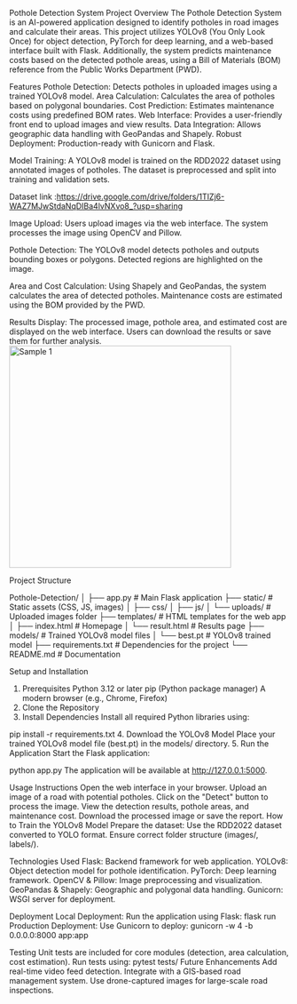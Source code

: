 Pothole Detection System
Project Overview
The Pothole Detection System is an AI-powered application designed to identify potholes in road images and calculate their areas. This project utilizes YOLOv8 (You Only Look Once) for object detection, PyTorch for deep learning, and a web-based interface built with Flask. Additionally, the system predicts maintenance costs based on the detected pothole areas, using a Bill of Materials (BOM) reference from the Public Works Department (PWD).

Features
Pothole Detection: Detects potholes in uploaded images using a trained YOLOv8 model.
Area Calculation: Calculates the area of potholes based on polygonal boundaries.
Cost Prediction: Estimates maintenance costs using predefined BOM rates. 
Web Interface: Provides a user-friendly front end to upload images and view results.
Data Integration: Allows geographic data handling with GeoPandas and Shapely.
Robust Deployment: Production-ready with Gunicorn and Flask.

Model Training:
A YOLOv8 model is trained on the RDD2022 dataset using annotated images of potholes.
The dataset is preprocessed and split into training and validation sets.

Dataset link :https://drive.google.com/drive/folders/1TIZj6-WAZ7MJwStdaNqDIBa4lvNXvo8_?usp=sharing

Image Upload:
Users upload images via the web interface.
The system processes the image using OpenCV and Pillow.

Pothole Detection:
The YOLOv8 model detects potholes and outputs bounding boxes or polygons.
Detected regions are highlighted on the image.

Area and Cost Calculation:
Using Shapely and GeoPandas, the system calculates the area of detected potholes.
Maintenance costs are estimated using the BOM provided by the PWD.

Results Display:
The processed image, pothole area, and estimated cost are displayed on the web interface.
Users can download the results or save them for further analysis.
 <img src="[result.jpg](https://github.com/sahilkapase/Pothole-detection-Using-YOLOv8/blob/main/Result.jpg)" alt="Sample 1" width="400"/>



Project Structure

Pothole-Detection/
│
├── app.py                # Main Flask application
├── static/               # Static assets (CSS, JS, images)
│   ├── css/
│   ├── js/
│   └── uploads/          # Uploaded images folder
├── templates/            # HTML templates for the web app
│   ├── index.html        # Homepage
│   └── result.html       # Results page
├── models/               # Trained YOLOv8 model files
│   └── best.pt           # YOLOv8 trained model
├── requirements.txt      # Dependencies for the project
└── README.md             # Documentation


Setup and Installation
1. Prerequisites
Python 3.12 or later
pip (Python package manager)
A modern browser (e.g., Chrome, Firefox)
2. Clone the Repository
3. Install Dependencies
Install all required Python libraries using:


pip install -r requirements.txt
4. Download the YOLOv8 Model
Place your trained YOLOv8 model file (best.pt) in the models/ directory.
5. Run the Application
Start the Flask application:


python app.py
The application will be available at http://127.0.0.1:5000.

Usage Instructions
Open the web interface in your browser.
Upload an image of a road with potential potholes.
Click on the "Detect" button to process the image.
View the detection results, pothole areas, and maintenance cost.
Download the processed image or save the report.
How to Train the YOLOv8 Model
Prepare the dataset:
Use the RDD2022 dataset converted to YOLO format.
Ensure correct folder structure (images/, labels/).



Technologies Used
Flask: Backend framework for web application.
YOLOv8: Object detection model for pothole identification.
PyTorch: Deep learning framework.
OpenCV & Pillow: Image preprocessing and visualization.
GeoPandas & Shapely: Geographic and polygonal data handling.
Gunicorn: WSGI server for deployment.

Deployment
Local Deployment: Run the application using Flask:
flask run
Production Deployment: Use Gunicorn to deploy:
gunicorn -w 4 -b 0.0.0.0:8000 app:app

Testing
Unit tests are included for core modules (detection, area calculation, cost estimation).
Run tests using:
pytest tests/
Future Enhancements
Add real-time video feed detection.
Integrate with a GIS-based road management system.
Use drone-captured images for large-scale road inspections.
